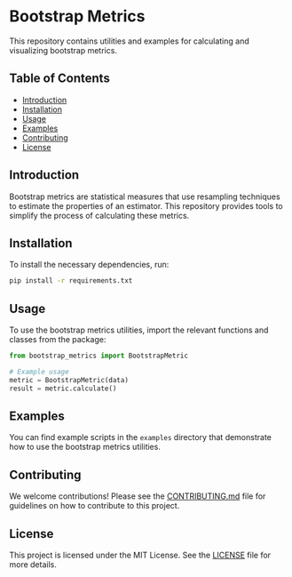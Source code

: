 # Bootstrap Metrics

This repository contains utilities and examples for calculating and visualizing bootstrap metrics.

## Table of Contents

- [Introduction](#introduction)
- [Installation](#installation)
- [Usage](#usage)
- [Examples](#examples)
- [Contributing](#contributing)
- [License](#license)

## Introduction

Bootstrap metrics are statistical measures that use resampling techniques to estimate the properties of an estimator. This repository provides tools to simplify the process of calculating these metrics.

## Installation

To install the necessary dependencies, run:

```bash
pip install -r requirements.txt
```

## Usage

To use the bootstrap metrics utilities, import the relevant functions and classes from the package:

```python
from bootstrap_metrics import BootstrapMetric

# Example usage
metric = BootstrapMetric(data)
result = metric.calculate()
```

## Examples

You can find example scripts in the `examples` directory that demonstrate how to use the bootstrap metrics utilities.

## Contributing

We welcome contributions! Please see the [CONTRIBUTING.md](CONTRIBUTING.md) file for guidelines on how to contribute to this project.

## License

This project is licensed under the MIT License. See the [LICENSE](LICENSE) file for more details.